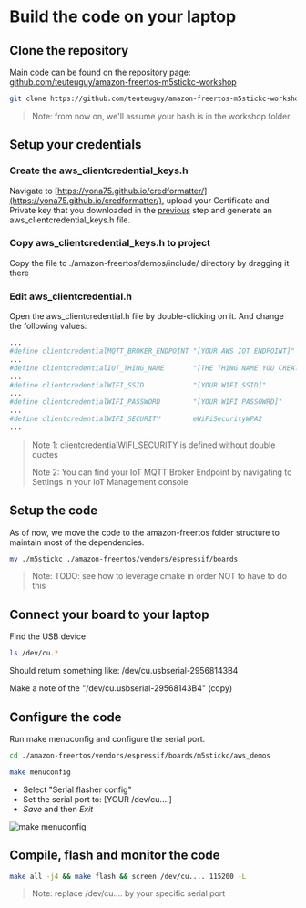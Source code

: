 # Build the code on your laptop

## Clone the repository

Main code can be found on the repository page: 
[github.com/teuteuguy/amazon-freertos-m5stickc-workshop](https://github.com/teuteuguy/amazon-freertos-m5stickc-workshop)

```bash
git clone https://github.com/teuteuguy/amazon-freertos-m5stickc-workshop.git --recurse-submodules workshop
```

> Note: from now on, we'll assume your bash is in the workshop folder

## Setup your credentials

### Create the aws\_clientcredential\_keys.h

Navigate to [https://yona75.github.io/credformatter/](https://yona75.github.io/credformatter/), upload your Certificate and Private key that you downloaded in the [previous](./iotcoresetup.html) step and generate an aws\_clientcredential\_keys.h file.

### Copy aws\_clientcredential\_keys.h to project

Copy the file to ./amazon-freertos/demos/include/ directory by dragging it there

### Edit aws_clientcredential.h

Open the aws\_clientcredential.h file by double-clicking on it. And change the following values:

```bash
...
#define clientcredentialMQTT_BROKER_ENDPOINT "[YOUR AWS IOT ENDPOINT]"
...
#define clientcredentialIOT_THING_NAME       "[THE THING NAME YOU CREATED]"
...
#define clientcredentialWIFI_SSID            "[YOUR WIFI SSID]"
...
#define clientcredentialWIFI_PASSWORD        "[YOUR WIFI PASSOWRD]"
...
#define clientcredentialWIFI_SECURITY        eWiFiSecurityWPA2
...
```

> Note 1: clientcredentialWIFI\_SECURITY is defined without double quotes
> 
> Note 2: You can find your IoT MQTT Broker Endpoint by navigating to Settings in your IoT Management console


## Setup the code

As of now, we move the code to the amazon-freertos folder structure to maintain most of the dependencies.

```bash
mv ./m5stickc ./amazon-freertos/vendors/espressif/boards
```

> Note: TODO: see how to leverage cmake in order NOT to have to do this

## Connect your board to your laptop

Find the USB device
```bash
ls /dev/cu.*
```

Should return something like: /dev/cu.usbserial-29568143B4

Make a note of the "/dev/cu.usbserial-29568143B4" (copy)

## Configure the code

Run make menuconfig and configure the serial port.

```bash
cd ./amazon-freertos/vendors/espressif/boards/m5stickc/aws_demos

make menuconfig
```

* Select "Serial flasher config"
* Set the serial port to: [YOUR /dev/cu....]
* *Save* and then *Exit*

![make menuconfig](../assets/images/cdd-make-menuconfig.png)

## Compile, flash and monitor the code

```bash
make all -j4 && make flash && screen /dev/cu.... 115200 -L
```

> Note: replace /dev/cu.... by your specific serial port
